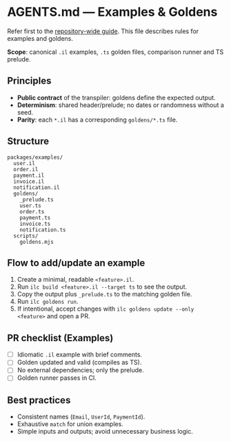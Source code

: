 # AGENTS.md — Examples & Goldens

Refer first to the [repository-wide guide](../../AGENTS.md). This file describes rules for examples and goldens.

**Scope**: canonical `.il` examples, `.ts` golden files, comparison runner and TS prelude.

## Principles

- **Public contract** of the transpiler: goldens define the expected output.
- **Determinism**: shared header/prelude; no dates or randomness without a seed.
- **Parity**: each `*.il` has a corresponding `goldens/*.ts` file.

## Structure

```tree
packages/examples/
  user.il
  order.il
  payment.il
  invoice.il
  notification.il
  goldens/
    _prelude.ts
    user.ts
    order.ts
    payment.ts
    invoice.ts
    notification.ts
  scripts/
    goldens.mjs
```

## Flow to add/update an example

1. Create a minimal, readable `<feature>.il`.
2. Run `ilc build <feature>.il --target ts` to see the output.
3. Copy the output plus `_prelude.ts` to the matching golden file.
4. Run `ilc goldens run`.
5. If intentional, accept changes with `ilc goldens update --only <feature>` and open a PR.

## PR checklist (Examples)

- [ ] Idiomatic `.il` example with brief comments.
- [ ] Golden updated and valid (compiles as TS).
- [ ] No external dependencies; only the prelude.
- [ ] Golden runner passes in CI.

## Best practices

- Consistent names (`Email`, `UserId`, `PaymentId`).
- Exhaustive `match` for union examples.
- Simple inputs and outputs; avoid unnecessary business logic.
